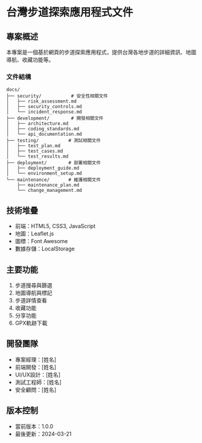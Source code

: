 # 台灣步道探索應用程式文件

## 專案概述

本專案是一個基於網頁的步道探索應用程式，提供台灣各地步道的詳細資訊、地圖導航、收藏功能等。

### 文件結構

```
docs/
├── security/           # 安全性相關文件
│   ├── risk_assessment.md
│   ├── security_controls.md
│   └── incident_response.md
├── development/        # 開發相關文件
│   ├── architecture.md
│   ├── coding_standards.md
│   └── api_documentation.md
├── testing/           # 測試相關文件
│   ├── test_plan.md
│   ├── test_cases.md
│   └── test_results.md
├── deployment/        # 部署相關文件
│   ├── deployment_guide.md
│   └── environment_setup.md
└── maintenance/       # 維護相關文件
    ├── maintenance_plan.md
    └── change_management.md
```

## 技術堆疊

- 前端：HTML5, CSS3, JavaScript
- 地圖：Leaflet.js
- 圖標：Font Awesome
- 數據存儲：LocalStorage

## 主要功能

1. 步道搜尋與篩選
2. 地圖導航與標記
3. 步道詳情查看
4. 收藏功能
5. 分享功能
6. GPX軌跡下載

## 開發團隊

- 專案經理：[姓名]
- 前端開發：[姓名]
- UI/UX設計：[姓名]
- 測試工程師：[姓名]
- 安全顧問：[姓名]

## 版本控制

- 當前版本：1.0.0
- 最後更新：2024-03-21 